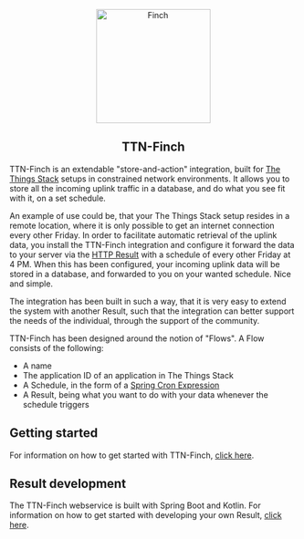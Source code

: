 <p align="center">
    <img src="https://user-images.githubusercontent.com/3519438/75177718-019b6380-5737-11ea-9362-72da2d09e535.png" alt="Finch" height="200" />
</p>
<h2 align="center">TTN-Finch</h2>

TTN-Finch is an extendable "store-and-action" integration, built for [The Things Stack](https://thethingsstack.io/) setups in constrained network environments. It allows you to store all the incoming uplink traffic in a database, and do what you see fit with it, on a set schedule.

An example of use could be, that your The Things Stack setup resides in a remote location, where it is only possible to get an internet connection every other Friday. In order to facilitate automatic retrieval of the uplink data, you install the TTN-Finch integration and configure it forward the data to your server via the [HTTP Result](./docs/results/http.md) with a schedule of every other Friday at 4 PM. When this has been configured, your incoming uplink data will be stored in a database, and forwarded to you on your wanted schedule. Nice and simple.

The integration has been built in such a way, that it is very easy to extend the system with another Result, such that the integration can better support the needs of the individual, through the support of the community.

TTN-Finch has been designed around the notion of "Flows". A Flow consists of the following:
* A name
* The application ID of an application in The Things Stack
* A Schedule, in the form of a [Spring Cron Expression](https://docs.spring.io/spring/docs/current/javadoc-api/org/springframework/scheduling/support/CronSequenceGenerator.html)
* A Result, being what you want to do with your data whenever the schedule triggers

## Getting started
For information on how to get started with TTN-Finch, [click here](./docs/getting-started.md).

## Result development
The TTN-Finch webservice is built with Spring Boot and Kotlin.
For information on how to get started with developing your own Result, [click here](./docs/development/result-development.md).
